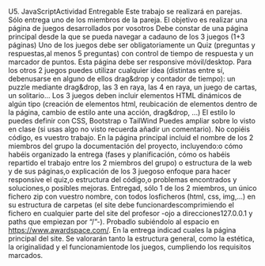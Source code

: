 U5. JavaScriptActividad Entregable
Este trabajo se realizará en parejas. 
Sólo entrega uno de los miembros de la pareja.
El objetivo es realizar una página de juegos desarrollados por vosotros
Debe constar de una página principal desde la que se pueda navegar a cadauno de los 3 juegos (1+3 páginas)
Uno de los juegos debe ser obligatoriamente un Quiz (preguntas y respuestas,al menos 5 preguntas) con control de tiempo de respuesta y un marcador de puntos. 
Esta página debe ser responsive móvil/desktop.
Para los otros 2 juegos puedes utilizar cualquier idea (distintas entre sí, debenusarse en alguno de ellos drag&drop y contador de tiempo): un puzzle mediante drag&drop, las 3 en raya, las 4 en raya, un juego de cartas, un solitario...
Los 3 juegos deben incluir elementos HTML dinámicos de algún tipo (creación de elementos html, reubicación de elementos dentro de la página, cambio de estilo ante una acción, drag&drop, ...)
El estilo lo puedes definir con CSS, Bootstrap o TailWind
Puedes ampliar sobre lo visto en clase (si usas algo no visto recuerda añadir un comentario).
No copiéis código, es vuestro trabajo.
En la página principal incluid el nombre de los 2 miembros del grupo la documentación del proyecto, incluyendo:o cómo habéis organizado la entrega (fases y planificación, cómo os habéis repartido el trabajo entre los 2 miembros del grupo) o estructura de la web y de sus páginas,o explicación de los 3 juegoso enfoque para hacer responsive el quiz,o estructura del código,o problemas encontrados y soluciones,o posibles mejoras.
Entregad, sólo 1 de los 2 miembros, un único fichero zip con vuestro nombre, con todos losficheros (html, css, img,...) en su estructura de carpetas (el site debe funcionardescomprimiendo el fichero en cualquier parte del site del profesor -ojo a direcciones127.0.0.1 y paths que empiezan por “/”-).
Probadlo subiéndolo al espacio en https://www.awardspace.com/. En la entrega indicad cuales la página principal del site.
Se valorarán tanto la estructura general, como la estética, la originalidad y el funcionamientode los juegos, cumpliendo los requisitos marcados.
